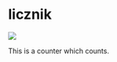 # licznik 


![](https://img.shields.io/tokei/lines/github/Listwas/licznik?label=Total%20lines&style=flat-square)

This is a counter which counts.
